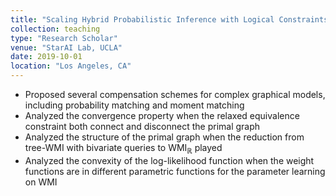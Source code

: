 ```yaml
---
title: "Scaling Hybrid Probabilistic Inference with Logical Constraints by Relaxing and Compensating"
collection: teaching
type: "Research Scholar"
venue: "StarAI Lab, UCLA"
date: 2019-10-01
location: "Los Angeles, CA"
---
```

* Proposed several compensation schemes for complex graphical models, including probability matching and moment matching
* Analyzed the convergence property when the relaxed equivalence constraint both connect and disconnect the primal graph
* Analyzed the structure of the primal graph when the reduction from tree-WMI with bivariate queries to WMI$_{\mathbb{R}}$ played
* Analyzed the convexity of the log-likelihood function when the weight functions are in different parametric functions for the parameter learning on WMI
